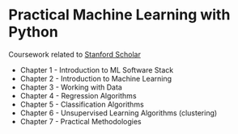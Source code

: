 # Practical Machine Learning with Python
Coursework related to [Stanford Scholar](http://scholar.stanford.edu/ml.html)

* Chapter 1 - Introduction to ML Software Stack
* Chapter 2 - Introduction to Machine Learning
* Chapter 3 - Working with Data
* Chapter 4 - Regression Algorithms
* Chapter 5 - Classification Algorithms
* Chapter 6 - Unsupervised Learning Algorithms (clustering)
* Chapter 7 - Practical Methodologies
